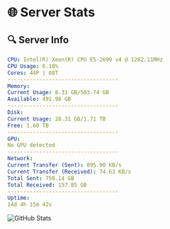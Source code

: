 # 🌐 Server Stats
## 🔍 Server Info
```yaml
CPU: Intel(R) Xeon(R) CPU E5-2699 v4 @ 1282.11MHz
CPU Usage: 6.10%
Cores: 44P | 88T
-----------------------------------
Memory:
Current Usage: 8.31 GB/503.74 GB
Available: 491.98 GB
-----------------------------------
Disk:
Current Usage: 28.31 GB/1.71 TB
Free: 1.60 TB
-----------------------------------
GPU:
No GPU detected
-----------------------------------
Network:
Current Transfer (Sent): 895.90 KB/s
Current Transfer (Received): 74.63 KB/s
Total Sent: 750.14 GB
Total Received: 157.85 GB
-----------------------------------
Uptime:
14d 4h 15m 42s
```
![GitHub Stats](https://img.shields.io/badge/Updated-2025-05-03_21:24:30-blue)